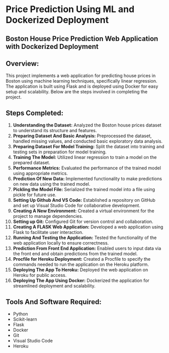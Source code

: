 # Price Prediction Using ML and Dockerized Deployment

## Boston House Price Prediction Web Application with Dockerized Deployment

## Overview:
This project implements a web application for predicting house prices in Boston using machine learning techniques, specifically linear regression. The application is built using Flask and is deployed using Docker for easy setup and scalability. Below are the steps involved in completing the project.

## Steps Completed:
1. **Understanding the Dataset:** Analyzed the Boston house prices dataset to understand its structure and features.
2. **Preparing Dataset And Basic Analysis:** Preprocessed the dataset, handled missing values, and conducted basic exploratory data analysis.
3. **Preparing Dataset For Model Training:** Split the dataset into training and testing sets in preparation for model training.
4. **Training The Model:** Utilized linear regression to train a model on the prepared dataset.
5. **Performance Metrics:** Evaluated the performance of the trained model using appropriate metrics.
6. **Prediction Of New Data:** Implemented functionality to make predictions on new data using the trained model.
7. **Pickling the Model File:** Serialized the trained model into a file using pickle for future use.
8. **Setting Up Github And VS Code:** Established a repository on GitHub and set up Visual Studio Code for collaborative development.
9. **Creating A New Environment:** Created a virtual environment for the project to manage dependencies.
10. **Setting up Git:** Configured Git for version control and collaboration.
11. **Creating A FLASK Web Application:** Developed a web application using Flask to facilitate user interaction.
12. **Running And Testing the Application:** Tested the functionality of the web application locally to ensure correctness.
13. **Prediction From Front End Application:** Enabled users to input data via the front end and obtain predictions from the trained model.
14. **Procfile for Heroku Deployment:** Created a Procfile to specify the commands needed to run the application on the Heroku platform.
15. **Deploying The App To Heroku:** Deployed the web application on Heroku for public access.
16. **Deploying The App Using Docker:** Dockerized the application for streamlined deployment and scalability.

## Tools And Software Required:
- Python
- Scikit-learn
- Flask
- Docker
- Git
- Visual Studio Code
- Heroku

